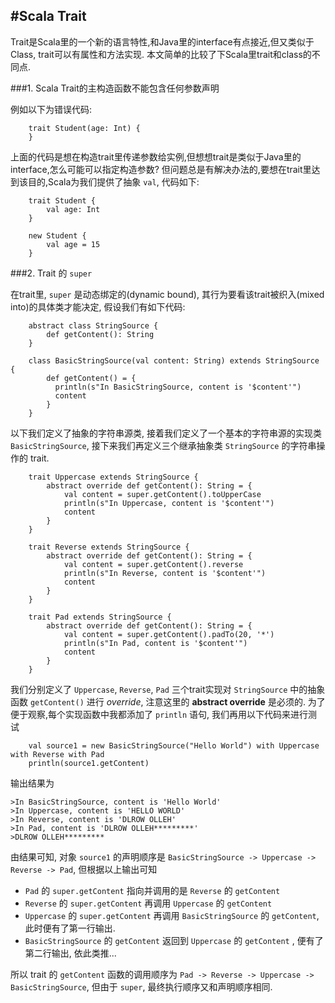 #Scala Trait
--------------

Trait是Scala里的一个新的语言特性,和Java里的interface有点接近,但又类似于Class, trait可以有属性和方法实现. 本文简单的比较了下Scala里trait和class的不同点.

###1. Scala Trait的主构造函数不能包含任何参数声明

例如以下为错误代码:

		trait Student(age: Int) {		
		}

上面的代码是想在构造trait里传递参数给实例,但想想trait是类似于Java里的interface,怎么可能可以指定构造参数? 但问题总是有解决办法的,要想在trait里达到该目的,Scala为我们提供了抽象 `val`, 代码如下:
  
		trait Student {
			val age: Int
		}
		
		new Student {
			val age = 15
		}

###2. Trait 的 `super`  

在trait里, `super` 是动态绑定的(dynamic bound), 其行为要看该trait被织入(mixed into)的具体类才能决定, 假设我们有如下代码:

		abstract class StringSource {
			def getContent(): String
		}
		
		class BasicStringSource(val content: String) extends StringSource {
			def getContent() = {
			  println(s"In BasicStringSource, content is '$content'")
			  content
			}
		} 


以下我们定义了抽象的字符串源类, 接着我们定义了一个基本的字符串源的实现类 `BasicStringSource`, 接下来我们再定义三个继承抽象类 `StringSource` 的字符串操作的 trait.

		trait Uppercase extends StringSource {
			abstract override def getContent(): String = {
				val content = super.getContent().toUpperCase
				println(s"In Uppercase, content is '$content'")
				content
			}
		}
		
		trait Reverse extends StringSource {
			abstract override def getContent(): String = {
				val content = super.getContent().reverse
				println(s"In Reverse, content is '$content'")
				content
			}
		}
		
		trait Pad extends StringSource {
			abstract override def getContent(): String = {
				val content = super.getContent().padTo(20, '*')
				println(s"In Pad, content is '$content'")
				content
			}
		}

我们分别定义了 `Uppercase`, `Reverse`, `Pad` 三个trait实现对 `StringSource` 中的抽象函数 `getContent()` 进行 _override_, 注意这里的 **abstract override** 是必须的. 为了便于观察,每个实现函数中我都添加了 `println` 语句, 我们再用以下代码来进行测试

		val source1 = new BasicStringSource("Hello World") with Uppercase with Reverse with Pad
		println(source1.getContent)

输出结果为

	>In BasicStringSource, content is 'Hello World'
	>In Uppercase, content is 'HELLO WORLD'
	>In Reverse, content is 'DLROW OLLEH'
	>In Pad, content is 'DLROW OLLEH*********'
	>DLROW OLLEH*********

由结果可知, 对象 `source1` 的声明顺序是 `BasicStringSource -> Uppercase -> Reverse -> Pad`, 但根据以上输出可知

*  `Pad` 的 `super.getContent` 指向并调用的是 `Reverse` 的 `getContent`
*  `Reverse` 的 `super.getContent` 再调用 `Uppercase` 的 `getContent`
*  `Uppercase` 的 `super.getContent` 再调用 `BasicStringSource` 的 `getContent`,  此时便有了第一行输出.
*  `BasicStringSource` 的 `getContent` 返回到 `Uppercase` 的 `getContent` , 便有了第二行输出, 依此类推...   

所以 trait 的 `getContent` 函数的调用顺序为 `Pad -> Reverse -> Uppercase -> BasicStringSource`, 但由于 `super`, 最终执行顺序又和声明顺序相同.


